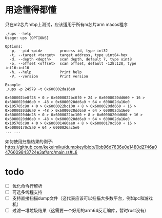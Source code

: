 # 用途懂得都懂

只在m2芯片mbp上测试，应该适用于所有m芯片arm macos程序
```
./ups --help
Usage: ups [OPTIONS]

Options:
  -p, --pid <pid>        process id, type int32
  -t, --target <target>  target address, type uint64-hex
  -d, --depth <depth>    scan depth, default 7, type uint8
  -o, --offset <offset>  scan offset, default -128:128, type int16:int16
  -h, --help             Print help
  -V, --version          Print version

Example
./ups -p 24579 -t 0x600002da16e0

0x600002be0f28 + 0 > 0x6000022bc0f0 + 24 > 0x6000020dd660 + 16 > 0x6000020dd6a0 + -48 > 0x6000020dd6a0 + 64 > 600002da16e0
0x105705c90 + 0 > 0x6000022bc100 + 8 > 0x6000020dd660 + 16 > 0x6000020dd6a0 + -48 > 0x6000020dd6a0 + 64 > 600002da16e0
0x6000020dde28 + 0 > 0x6000022bc100 + 8 > 0x6000020dd660 + 16 > 0x6000020dd6a0 + -48 > 0x6000020dd6a0 + 64 > 600002da16e0
0x105705c90 + 0 > 0x600001460ae0 + 8 > 0x60000170c560 + 16 > 0x60000170c5a0 + 64 > 6000026ac5e0
... ...
```

如何使用扫描结果的例子: https://github.com/kekeimiku/dumpkey/blob/0bb96d7636e0e1480d2746a0476609843724e3af/src/main.rs#L8

# todo
- [ ] 优化命令行解析
- [ ] 可选多线程支持
- [ ] 支持直接扫描dump文件（这代表应该可以扫描大多数平台，例如pc和游戏机）
- [ ] 过滤一堆垃圾结果（这需要一个好用的arm64反汇编库，暂时rust没有）